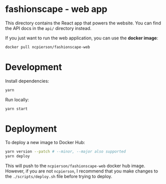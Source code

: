 # fashionscape - web app

This directory contains the React app that powers the website. You can find the
API docs in the `api/` directory instead.

If you just want to run the web application, you can use the **docker image**:

```bash
docker pull ncpierson/fashionscape-web
```

# Development

Install dependencies:

```bash
yarn
```

Run locally:

```bash
yarn start
```

# Deployment


To deploy a new image to Docker Hub:

```bash
yarn version --patch # --minor, --major also supported
yarn deploy
```

This will push to the `ncpierson/fashionscape-web` docker hub image. However, if you are not `ncpierson`,
I recommend that you make changes to the `./scripts/deploy.sh` file before trying to deploy.
